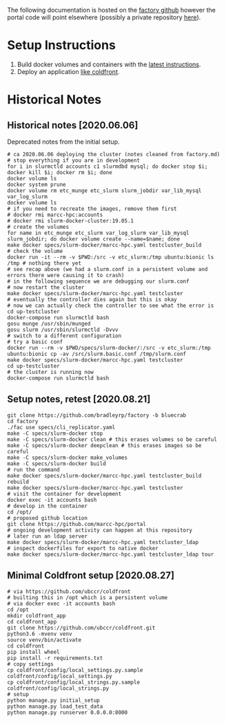 The following documentation is hosted on the [factory github](https://github.com/bradleyrp/factory/tree/bluecrab/specs/slurm-docker) however the portal code will point elsewhere (possibly a private repository [here](https://github.com/marcc-hpc/portal)).

# Setup Instructions

1. Build docker volumes and containers with the [latest instructions](#setup-latest).
2. Deploy an application [like coldfront](#coldfront-quickstart).

# Historical Notes

## Historical notes [2020.06.06]

Deprecated notes from the initial setup. 

~~~
# ca 2020.06.06 deploying the cluster (notes cleaned from factory.md)
# stop everything if you are in development
for i in slurmctld accounts c1 slurmdbd mysql; do docker stop $i; docker kill $i; docker rm $i; done
docker volume ls
docker system prune
docker volume rm etc_munge etc_slurm slurm_jobdir var_lib_mysql var_log_slurm
docker volume ls
# if you need to recreate the images, remove them first
# docker rmi marcc-hpc:accounts
# docker rmi slurm-docker-cluster:19.05.1
# create the volumes
for name in etc_munge etc_slurm var_log_slurm var_lib_mysql slurm_jobdir; do docker volume create --name=$name; done
make docker specs/slurm-docker/marcc-hpc.yaml testcluster_build
# check the volume
docker run -it --rm -v $PWD:/src -v etc_slurm:/tmp ubuntu:bionic ls /tmp # nothing there yet
# see recap above (we had a slurm.conf in a persistent volume and errors there were causing it to crash)
# in the following sequence we are debugging our slurm.conf
# now restart the cluster
make docker specs/slurm-docker/marcc-hpc.yaml testcluster
# eventually the controller dies again but this is okay
# now we can actually check the controller to see what the error is
cd up-testcluster
docker-compose run slurmctld bash
gosu munge /usr/sbin/munged
gosu slurm /usr/sbin/slurmctld -Dvvv
# switch to a different configuration
# try a basic conf
docker run --rm -v $PWD/specs/slurm-docker/:/src -v etc_slurm:/tmp ubuntu:bionic cp -av /src/slurm.basic.conf /tmp/slurm.conf
make docker specs/slurm-docker/marcc-hpc.yaml testcluster
cd up-testcluster
# the cluster is running now
docker-compose run slurmctld bash
~~~

<a id="setup-latest"></a>
## Setup notes, retest [2020.08.21] 

~~~
git clone https://github.com/bradleyrp/factory -b bluecrab
cd factory
./fac use specs/cli_replicator.yaml
make -C specs/slurm-docker stop
make -C specs/slurm-docker clean # this erases volumes so be careful
make -C specs/slurm-docker deepclean # this erases images so be careful
make -C specs/slurm-docker make_volumes
make -C specs/slurm-docker build
# run the command
make docker specs/slurm-docker/marcc-hpc.yaml testcluster_build rebuild
make docker specs/slurm-docker/marcc-hpc.yaml testcluster
# visit the container for development
docker exec -it accounts bash
# develop in the container
cd /opt/
# proposed github location
git clone https://github.com/marcc-hpc/portal
# ongoing development activity can happen at this repository
# later run an ldap server
make docker specs/slurm-docker/marcc-hpc.yaml testcluster_ldap
# inspect dockerfiles for export to native docker
make docker specs/slurm-docker/marcc-hpc.yaml testcluster_ldap tour
~~~

<a id="coldfront-quickstart"></a>
## Minimal Coldfront setup [2020.08.27]

~~~
# via https://github.com/ubccr/coldfront
# builting this in /opt which is a persistent volume
# via docker exec -it accounts bash 
cd /opt
mkdir coldfront_app
cd coldfront_app
git clone https://github.com/ubccr/coldfront.git
python3.6 -mvenv venv
source venv/bin/activate
cd coldfront
pip install wheel
pip install -r requirements.txt
# copy settings
cp coldfront/config/local_settings.py.sample coldfront/config/local_settings.py
cp coldfront/config/local_strings.py.sample coldfront/config/local_strings.py
# setup
python manage.py initial_setup
python manage.py load_test_data
python manage.py runserver 0.0.0.0:8000
~~~
